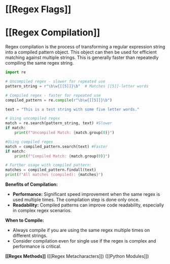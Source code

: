 # [[Regex Flags]]
# [[Regex Compilation]] 
Regex compilation is the process of transforming a regular expression string into a compiled pattern object. This object can then be used for efficient matching against multiple strings.  This is generally faster than repeatedly compiling the same regex string.


```python
import re

# Uncompiled regex - slower for repeated use
pattern_string = r"\b\w{[[5]]}\b"  # Matches [[5]]-letter words

# Compiled regex - faster for repeated use
compiled_pattern = re.compile(r"\b\w{[[5]]}\b") 

text = "This is a test string with some five letter words."

# Using uncompiled regex
match = re.search(pattern_string, text) #Slower
if match:
    print(f"Uncompiled Match: {match.group(0)}")

#Using compiled regex
match = compiled_pattern.search(text) #Faster
if match:
    print(f"Compiled Match: {match.group(0)}")

# Further usage with compiled pattern:
matches = compiled_pattern.findall(text)
print(f"All matches (compiled): {matches}")
```

**Benefits of Compilation:**

* **Performance:**  Significant speed improvement when the same regex is used multiple times. The compilation step is done only once.
* **Readability:** Compiled patterns can improve code readability, especially in complex regex scenarios.


**When to Compile:**

* Always compile if you are using the same regex multiple times on different strings.
* Consider compilation even for single use if the regex is complex and performance is critical.


**[[Regex Methods]]**  ([[Regex Metacharacters]])  ([[Python Modules]])
